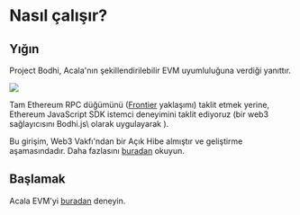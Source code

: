 # Nasıl çalışır?

## Yığın

Project Bodhi, Acala'nın şekillendirilebilir EVM uyumluluğuna verdiği yanıttır.

![](https://i.imgur.com/gYegu9s.png)

Tam Ethereum RPC düğümünü \([Frontier](https://github.com/paritytech/frontier) yaklaşımı\) taklit etmek yerine, Ethereum JavaScript SDK istemci deneyimini taklit ediyoruz \(bir web3 sağlayıcısını Bodhi.js\ olarak uygulayarak ).

Bu girişim, Web3 Vakfı'ndan bir Açık Hibe almıştır ve geliştirme aşamasındadır. Daha fazlasını [buradan](https://github.com/AcalaNetwork/Open-Grants-Program/blob/master/applications/project_bodhi.md) okuyun.

## Başlamak

Acala EVM'yi [buradan](https://wiki.acala.network/build/development-guide/deploy-smart-contracts/get-started) deneyin.
